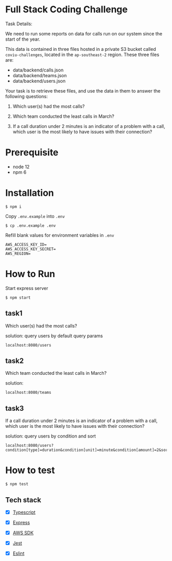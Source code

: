 # Full Stack Coding Challenge

Task Details:

We need to run some reports on data for calls run on our system since the start of the year.

This data is contained in three files hosted in a private S3 bucket called `coviu-challenges`, located in the `ap-southeast-2` region. These three files are:

- data/backend/calls.json
- data/backend/teams.json
- data/backend/users.json

Your task is to retrieve these files, and use the data in them to answer the following questions:

1. Which user(s) had the most calls?

2. Which team conducted the least calls in March?

3. If a call duration under 2 minutes is an indicator of a problem with a call, which user is the most likely to have issues with their connection?

# Prerequisite
- node 12
- npm 6

# Installation
```shell script
$ npm i
```

Copy `.env.example` into `.env`
```
$ cp .env.example .env
```

Refill blank values for environment variables in `.env`
```shell script
AWS_ACCESS_KEY_ID=
AWS_ACCESS_KEY_SECRET=
AWS_REGION=
```

# How to Run
Start express server
```shell script
$ npm start
```


## task1
Which user(s) had the most calls?

solution: query users by default query params
```shell script
localhost:8080/users
```

## task2
Which team conducted the least calls in March?

solution: 
```shell script
localhost:8080/teams
```

## task3
If a call duration under 2 minutes is an indicator of a problem with a call, which user is the most likely to have issues with their connection?

solution: query users by condition and sort
```shell script
localhost:8080/users?condition[type]=duration&condition[unit]=minute&condition[amount]=2&sort[type]=likelihood
```

# How to test
```shell script
$ npm test
```

## Tech stack

- [x] [Typescript](https://www.typescriptlang.org/)
- [x] [Express](https://www.npmjs.com/package/eslint)
- [x] [AWS SDK](https://www.npmjs.com/package/eslint)
- [x] [Jest](https://www.npmjs.com/package/jest)
- [x] [Eslint](https://www.npmjs.com/package/eslint)


